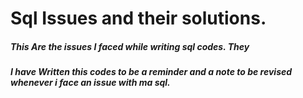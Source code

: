 # Sql Issues and their solutions.
##### This Are the issues I faced while writing sql codes. They
##### I have Written this codes to be a reminder and a note to be revised whenever i face an issue with ma sql.